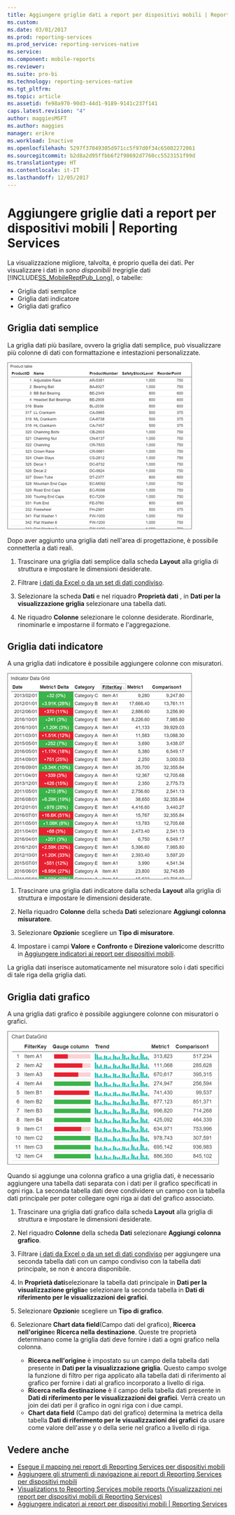 ```yaml
---
title: Aggiungere griglie dati a report per dispositivi mobili | Reporting Services | Microsoft Docs
ms.custom: 
ms.date: 03/01/2017
ms.prod: reporting-services
ms.prod_service: reporting-services-native
ms.service: 
ms.component: mobile-reports
ms.reviewer: 
ms.suite: pro-bi
ms.technology: reporting-services-native
ms.tgt_pltfrm: 
ms.topic: article
ms.assetid: fe98a970-90d3-44d1-9189-9141c237f141
caps.latest.revision: "4"
author: maggiesMSFT
ms.author: maggies
manager: erikre
ms.workload: Inactive
ms.openlocfilehash: 5297f37049305d971cc5f97d0f34c65002272061
ms.sourcegitcommit: b2d8a2d95ffbb6f2f98692d7760cc5523151f99d
ms.translationtype: HT
ms.contentlocale: it-IT
ms.lasthandoff: 12/05/2017
---
```

# <a name="add-data-grids-to-mobile-reports--reporting-services"></a>Aggiungere griglie dati a report per dispositivi mobili | Reporting Services
La visualizzazione migliore, talvolta, è proprio quella dei dati. Per visualizzare i dati in *sono disponibili tre*griglie dati [!INCLUDE[SS_MobileReptPub_Long](../../includes/ss-mobilereptpub-long.md)], o tabelle:
* Griglia dati semplice
* Griglia dati indicatore
* Griglia dati grafico

## <a name="simple-data-grid"></a>Griglia dati semplice
La griglia dati più basilare, ovvero la griglia dati semplice, può visualizzare più colonne di dati con formattazione e intestazioni personalizzate. 

![mobile-report-simple-data-grid](../../reporting-services/mobile-reports/media/mobile-report-simple-data-grid.png)

Dopo aver aggiunto una griglia dati nell'area di progettazione, è possibile connetterla a dati reali.

1. Trascinare una griglia dati semplice dalla scheda **Layout** alla griglia di struttura e impostare le dimensioni desiderate.

2. Filtrare [i dati da Excel o da un set di dati condiviso](../../reporting-services/mobile-reports/data-for-reporting-services-mobile-reports.md).

3. Selezionare la scheda **Dati** e nel riquadro **Proprietà dati** , in **Dati per la visualizzazione griglia** selezionare una tabella dati.

4. Ne riquadro **Colonne** selezionare le colonne desiderate. Riordinarle, rinominarle e impostarne il formato e l'aggregazione. 

 
##  <a name="indicator-data-grid"></a>Griglia dati indicatore
A una griglia dati indicatore è possibile aggiungere colonne con misuratori.

![mobile-report-indicator-data-grid](../../reporting-services/mobile-reports/media/mobile-report-indicator-data-grid.png)

1. Trascinare una griglia dati indicatore dalla scheda **Layout** alla griglia di struttura e impostare le dimensioni desiderate.

2. Nella riquadro **Colonne** della scheda **Dati** selezionare **Aggiungi colonna misuratore**. 

3. Selezionare **Opzioni**e scegliere un **Tipo di misuratore**. 

4. Impostare i campi **Valore** e **Confronto** e **Direzione valori**come descritto in [Aggiungere indicatori ai report per dispositivi mobili](../../reporting-services/mobile-reports/add-gauges-to-mobile-reports-reporting-services.md).

La griglia dati inserisce automaticamente nel misuratore solo i dati specifici di tale riga della griglia dati.  

## <a name="chart-data-grid"></a>Griglia dati grafico
A una griglia dati grafico è possibile aggiungere colonne con misuratori o grafici. 

![mobile-report-chart-data-grid](../../reporting-services/mobile-reports/media/mobile-report-chart-data-grid.png)

Quando si aggiunge una colonna grafico a una griglia dati, è necessario aggiungere una tabella dati separata con i dati per il grafico specificati in ogni riga. La seconda tabella dati deve condividere un campo con la tabella dati principale per poter collegare ogni riga ai dati del grafico associato. 

1. Trascinare una griglia dati grafico dalla scheda **Layout** alla griglia di struttura e impostare le dimensioni desiderate.

2. Nel riquadro **Colonne** della scheda **Dati** selezionare **Aggiungi colonna grafico**. 

3. Filtrare [i dati da Excel o da un set di dati condiviso](../../reporting-services/mobile-reports/data-for-reporting-services-mobile-reports.md) per aggiungere una seconda tabella dati con un campo condiviso con la tabella dati principale, se non è ancora disponibile.

4. In **Proprietà dati**selezionare la tabella dati principale in **Dati per la visualizzazione griglia**e selezionare la seconda tabella in **Dati di riferimento per le visualizzazioni dei grafici**.

5. Selezionare **Opzioni**e scegliere un **Tipo di grafico**.
 
6. Selezionare **Chart data field**(Campo dati del grafico), **Ricerca nell'origine**e **Ricerca nella destinazione**. 
   Queste tre proprietà determinano come la griglia dati deve fornire i dati a ogni grafico nella colonna.
   
   *   **Ricerca nell'origine** è impostato su un campo della tabella dati presente in **Dati per la visualizzazione griglia**. Questo campo svolge la funzione di filtro per riga applicato alla tabella dati di riferimento al grafico per fornire i dati al grafico incorporato a livello di riga. 
   * **Ricerca nella destinazione** è il campo della tabella dati presente in **Dati di riferimento per le visualizzazioni dei grafici**. Verrà creato un join dei dati per il grafico in ogni riga con i due campi.   
   * **Chart data field** (Campo dati del grafico) determina la metrica della tabella **Dati di riferimento per le visualizzazioni dei grafici** da usare come valore dell'asse y o della serie nel grafico a livello di riga.  

## <a name="see-also"></a>Vedere anche 
* [Esegue il mapping nei report di Reporting Services per dispositivi mobili](../../reporting-services/mobile-reports/maps-in-reporting-services-mobile-reports.md)
* [Aggiungere gli strumenti di navigazione ai report di Reporting Services per dispositivi mobili](../../reporting-services/mobile-reports/add-navigators-to-reporting-services-mobile-reports.md)
* [Visualizations to Reporting Services mobile reports (Visualizzazioni nei report per dispositivi mobili di Reporting Services)](../../reporting-services/mobile-reports/add-visualizations-to-reporting-services-mobile-reports.md)
* [Aggiungere indicatori ai report per dispositivi mobili | Reporting Services](../../reporting-services/mobile-reports/add-gauges-to-mobile-reports-reporting-services.md)  
 
  
